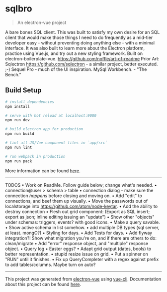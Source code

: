 # sqlbro

> An electron-vue project

A bare bones SQL client.
This was built to satisfy my own desire for an SQL client that would make those things I need to do frequently as a mid-tier developer easy - without preventing doing anything else - with a minimal interface. It was also built to learn more about the Electron platform, practice using Vue.js, and try out a new styling framework.
Built on electron-boilerplate-vue.
https://github.com/noffle/art-of-readme
Prior Art: Sqlectron https://github.com/sqlectron - a similar project, better executed. ;-) Sequel Pro - much of the UI inspiration. MySql Workbench. - "The Bench."


## Build Setup

``` bash
# install dependencies
npm install

# serve with hot reload at localhost:9080
npm run dev

# build electron app for production
npm run build

# lint all JS/Vue component files in `app/src`
npm run lint

# run webpack in production
npm run pack
```
More information can be found [here](https://simulatedgreg.gitbooks.io/electron-vue/content/docs/npm_scripts.html).

---


TODOS
• Work on ReadMe. Follow guide below; change what's needed.
• connection@user > schema > table
• connection dialog  - make sure the connection *happens* before closing and moving on.
• Add "edit" to connections, and beef them up visually.
• Move the passwords out of localstorage into https://github.com/atom/node-keytar.
• Add the ability to destroy connection
• Flesh out grid component: (Export as SQL insert; export as json; inline editing issuing an "update")
• Show other "objects" under schemas:  triggers, events? with good icons.
• Make a query savable.
• Show active schema in list somehow.
• add multiple DB types (sql server, at least. mongO?)
• Styling for days.
• Add Tests for days.
• Add flyway integration?! Show what migration you're on, and if there are others to do: clean/migrate
• Add "error" response object, and "multiple" response object.
• Query log
• Easter eggs?
• Adapt grid output (dates, bools) to better representation.
• stupid resize issue on grid.
• Put a spinner on "RUN" until it finishes.
• Fix up QueryCompleter with a regex against prefix to add tables/columns. Maybe turn on auto?

---
This project was generated from [electron-vue](https://github.com/SimulatedGREG/electron-vue) using [vue-cli](https://github.com/vuejs/vue-cli). Documentation about this project can be found [here](https://simulatedgreg.gitbooks.io/electron-vue/content/index.html).
